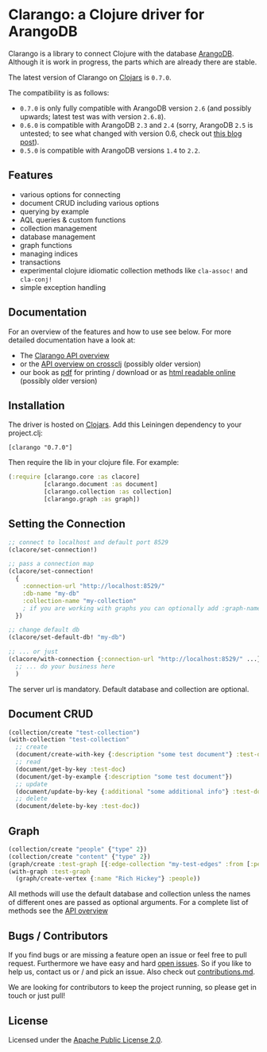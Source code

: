 Clarango: a Clojure driver for ArangoDB
========

Clarango is a library to connect Clojure with the database [ArangoDB](http://www.arangodb.com/). Although it is work in progress, the parts which are already there are stable. 

The latest version of Clarango on [Clojars](https://clojars.org/clarango) is `0.7.0`.

The compatibility is as follows:
* `0.7.0` is only fully compatible with ArangoDB version `2.6` (and possibly upwards; latest test was with version `2.6.8`).
* `0.6.0` is compatible with ArangoDB `2.3` and `2.4` (sorry, ArangoDB `2.5` is untested; to see what changed with version 0.6, check out [this blog post](http://www.peterfessel.com/2015/01/from-clojure-to-arangodb-clarango-v0-6-released/)).
* `0.5.0` is compatible with ArangoDB versions `1.4` to `2.2`.

## Features

* various options for connecting
* document CRUD including various options
* querying by example
* AQL queries & custom functions
* collection management
* database management
* graph functions
* managing indices
* transactions
* experimental clojure idiomatic collection methods like `cla-assoc!` and `cla-conj!`
* simple exception handling

## Documentation

For an overview of the features and how to use see below. For more detailed documentation have a look at:
* The [Clarango API overview](http://edlich.github.io/clarango/doc/index.html)
* or the [API overview on crossclj](http://crossclj.info/ns/clarango/latest/clarango.core.html) (possibly older version)
* our book as [pdf](https://leanpub.com/clarango) for printing / download or as [html readable online](https://leanpub.com/clarango/read) (possibly older version)

## Installation

The driver is hosted on [Clojars](https://clojars.org/clarango). Add this Leiningen dependency to your project.clj:
```
[clarango "0.7.0"]
```
Then require the lib in your clojure file. For example:
``` Clojure
(:require [clarango.core :as clacore]
          [clarango.document :as document]
          [clarango.collection :as collection]
          [clarango.graph :as graph])
```

## Setting the Connection

```clojure
;; connect to localhost and default port 8529
(clacore/set-connection!)

;; pass a connection map
(clacore/set-connection! 
  {
    :connection-url "http://localhost:8529/"
    :db-name "my-db"
    :collection-name "my-collection"
    ; if you are working with graphs you can optionally add :graph-name "my-graph"
  })

;; change default db
(clacore/set-default-db! "my-db")

;; ... or just
(clacore/with-connection {:connection-url "http://localhost:8529/" ...}
  ;; ... do your business here
  )
```

The server url is mandatory. Default database and collection are optional.

## Document CRUD

```clojure
(collection/create "test-collection")
(with-collection "test-collection"
  ;; create
  (document/create-with-key {:description "some test document"} :test-doc)
  ;; read
  (document/get-by-key :test-doc)
  (document/get-by-example {:description "some test document"})
  ;; update
  (document/update-by-key {:additional "some additional info"} :test-doc)
  ;; delete
  (document/delete-by-key :test-doc))

```

## Graph

```clojure
(collection/create "people" {"type" 2})
(collection/create "content" {"type" 2})
(graph/create :test-graph [{:edge-collection "my-test-edges" :from [:people] :to [:content]}])
(with-graph :test-graph
  (graph/create-vertex {:name "Rich Hickey"} :people))
```

All methods will use the default database and collection unless the names of different ones are passed as optional arguments. For a complete list of methods see the [API overview](http://edlich.github.io/clarango/doc/index.html)

## Bugs / Contributors

If you find bugs or are missing a feature open an issue or feel free to pull request. Furthermore we have easy and hard [open issues](https://github.com/edlich/clarango/issues). So if you like to help us, contact us or / and pick an issue. Also check out [contributions.md](https://github.com/edlich/clarango/blob/master/contributions.md). 

We are looking for contributors to keep the project running, so please get in touch or just pull!

## License

Licensed under the [Apache Public License 2.0](http://www.apache.org/licenses/LICENSE-2.0.html).
